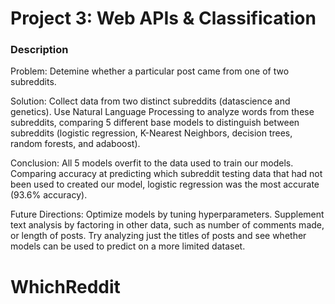 # Project 3: Web APIs & Classification

### Description

Problem:  Detemine whether a particular post came from one of two subreddits.

Solution:  Collect data from two distinct subreddits (datascience and genetics). Use Natural Language Processing to analyze words from these subreddits, comparing 5 different base models to distinguish between subreddits (logistic regression, K-Nearest Neighbors, decision trees, random forests, and adaboost).

Conclusion:  All 5 models overfit to the data used to train our models. Comparing accuracy at predicting which subreddit testing data that had not been used to created our model, logistic regression was the most accurate (93.6% accuracy).

Future Directions:  Optimize models by tuning hyperparameters.  Supplement text analysis by factoring in other data, such as number of comments made, or length of posts.  Try analyzing just the titles of posts and see whether models can be used to predict on a more limited dataset.
# WhichReddit
